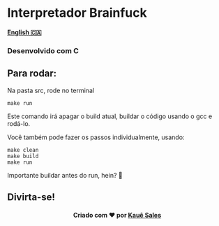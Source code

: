 # Interpretador Brainfuck

[**English 🇨🇦**](https://github.com/kahbyte/SENAC-2023-1-BCC-Compiladores/blob/Brainfuck/discentes/kaue_sales/brainfuck/README-en.md)

### Desenvolvido com C

## Para rodar: 

Na pasta src, rode no terminal

```shell
make run
```

Este comando irá apagar o build atual, buildar o código usando o gcc e rodá-lo.

Você também pode fazer os passos individualmente, usando: 

```shell
make clean
make build
make run
```

Importante buildar antes do run, hein? 👀

## Divirta-se!
<h4 align="center">
    Criado com ❤️ por <a href="https://www.linkedin.com/in/kahbyte/"> Kauê Sales </a>
</h4>